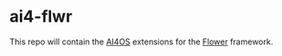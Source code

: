 # ai4-flwr

This repo will contain the [AI4OS](https://github.com/ai4os) extensions for the [Flower](https://github.com/adap/flower) framework.

